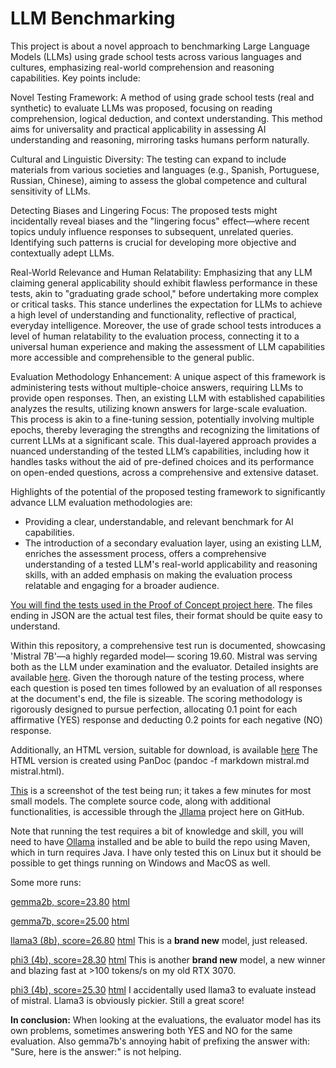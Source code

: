 # LLM Benchmarking

This project is about a novel approach to benchmarking Large Language Models (LLMs) using grade school tests across various languages and cultures, emphasizing real-world comprehension and reasoning capabilities. Key points include:

Novel Testing Framework: A method of using grade school tests (real and synthetic) to evaluate LLMs was proposed, focusing on reading comprehension, logical deduction, and context understanding. This method aims for universality and practical applicability in assessing AI understanding and reasoning, mirroring tasks humans perform naturally.

Cultural and Linguistic Diversity: The testing can expand to include materials from various societies and languages (e.g., Spanish, Portuguese, Russian, Chinese), aiming to assess the global competence and cultural sensitivity of LLMs.

Detecting Biases and Lingering Focus: The proposed tests might incidentally reveal biases and the "lingering focus" effect—where recent topics unduly influence responses to subsequent, unrelated queries. Identifying such patterns is crucial for developing more objective and contextually adept LLMs.

Real-World Relevance and Human Relatability: Emphasizing that any LLM claiming general applicability should exhibit flawless performance in these tests, akin to "graduating grade school," before undertaking more complex or critical tasks. This stance underlines the expectation for LLMs to achieve a high level of understanding and functionality, reflective of practical, everyday intelligence. Moreover, the use of grade school tests introduces a level of human relatability to the evaluation process, connecting it to a universal human experience and making the assessment of LLM capabilities more accessible and comprehensible to the general public.

Evaluation Methodology Enhancement: A unique aspect of this framework is administering tests without multiple-choice answers, requiring LLMs to provide open responses. Then, an existing LLM with established capabilities analyzes the results, utilizing known answers for large-scale evaluation. This process is akin to a fine-tuning session, potentially involving multiple epochs, thereby leveraging the strengths and recognizing the limitations of current LLMs at a significant scale. This dual-layered approach provides a nuanced understanding of the tested LLM’s capabilities, including how it handles tasks without the aid of pre-defined choices and its performance on open-ended questions, across a comprehensive and extensive dataset.

Highlights of the potential of the proposed testing framework to significantly advance LLM evaluation methodologies are:
- Providing a clear, understandable, and relevant benchmark for AI capabilities.
- The introduction of a secondary evaluation layer, using an existing LLM, enriches the assessment process, offers a comprehensive understanding of a tested LLM's real-world applicability and reasoning skills, with an added emphasis on making the evaluation process relatable and engaging for a broader audience.

[You will find the tests used in the Proof of Concept project here](https://github.com/Walter-Stroebel/Jllama/tree/main/src/main/resources). The files ending in JSON are the actual test files, their format should be quite easy to understand.

Within this repository, a comprehensive test run is documented, showcasing 'Mistral 7B'—a highly regarded model— scoring 19.60. Mistral was serving both as the LLM under examination and the evaluator. Detailed insights are available [here](mistral.md). 
Given the thorough nature of the testing process, where each question is posed ten times followed by an evaluation of all responses at the document's end, the file is sizeable.
The scoring methodology is rigorously designed to pursue perfection, allocating 0.1 point for each affirmative (YES) response and deducting 0.2 points for each negative (NO) response.

Additionally, an HTML version, suitable for download, is available [here](mistral.html)
The HTML version is created using PanDoc (pandoc -f markdown mistral.md mistral.html).

[This](running.png) is a screenshot of the test being run; it takes a few minutes for most small models. The complete source code, along with additional functionalities, is accessible through the [Jllama](https://github.com/Walter-Stroebel/Jllama) project here on GitHub.

Note that running the test requires a bit of knowledge and skill, you will need to have [Ollama](https://github.com/ollama/ollama) installed and be able to build the repo using Maven, which in turn requires Java.
I have only tested this on Linux but it should be possible to get things running on Windows and MacOS as well.

Some more runs:

[gemma2b, score=23.80](gemma2b.md) [html](gemma2b.html)

[gemma7b, score=25.00](gemma7b.md) [html](gemma7b.html)

[llama3 (8b), score=26.80](llama3.md) [html](llama3.html)
This is a **brand new** model, just released.

[phi3 (4b), score=28.30](phi3.md) [html](phi3.html)
This is another **brand new** model, a new winner and blazing fast at >100 tokens/s on my old RTX 3070.

[phi3 (4b), score=25.30](phi3_llama3eval.md) [html](phi3_llama3eval.html)
I accidentally used llama3 to evaluate instead of mistral. Llama3 is obviously pickier. Still a great score!

**In conclusion:** When looking at the evaluations, the evaluator model has its own problems, sometimes answering both YES and NO for the same evaluation. Also gemma7b's annoying habit of prefixing the answer with: "Sure, here is the answer:" is not helping.
